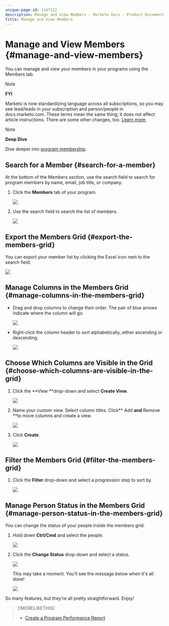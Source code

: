 ```yaml
---
unique-page-id: 1147122
description: Manage and View Members - Marketo Docs - Product Documentation
title: Manage and View Members
---
```


# Manage and View Members {#manage-and-view-members}

You can manage and view your members in your programs using the Members tab.

>[!NOTE]
>
>**FYI**
>
>Marketo is now standardizing language across all subscriptions, so you may see lead/leads in your subscription and person/people in docs.marketo.com. These terms mean the same thing; it does not affect article instructions. There are some other changes, too. [Learn more](http://docs.marketo.com/display/DOCS/Updates+to+Marketo+Terminology).

>[!NOTE]
>
>**Deep Dive**
>
> Dive deeper into  [program membership](../../../../product-docs/core-marketo-concepts/programs/creating-programs/understanding-program-membership.md).

## Search for a Member {#search-for-a-member}

At the bottom of the Members section, use the search field to search for program members by name, email, job title, or company.

1. Click the **Members** tab of your program.

   ![](assets/image2014-10-1-16-3a0-3a29.png)

1. Use the search field to search the list of members.

   ![](assets/image2014-10-1-16-3a7-3a20.png)

## Export the Members Grid {#export-the-members-grid}

You can export your member list by clicking the Excel icon next to the search field.

![](assets/image2014-10-1-16-3a9-3a55.png)

## Manage Columns in the Members Grid {#manage-columns-in-the-members-grid}

* Drag and drop columns to change their order. The pair of blue arrows indicate where the column will go.

  ![](assets/image2014-10-1-16-3a25-3a30.png)

* Right-click the column header to sort alphabetically, either ascending or descending.

  ![](assets/image2014-10-1-17-3a3-3a28.png)

## Choose Which Columns are Visible in the Grid {#choose-which-columns-are-visible-in-the-grid}

1. Click the **View **drop-down and select **Create View**.

   ![](assets/image2014-10-1-16-3a32-3a43.png)

1. Name your custom view. Select column titles. Click** Add **and** Remove **to move columns and create a view.

   ![](assets/image2014-10-1-16-3a36-3a52.png)

1. Click **Create**.

   ![](assets/image2014-10-1-16-3a38-3a7.png)

## Filter the Members Grid  {#filter-the-members-grid}

1. Click the **Filter** drop-down and select a progression step to sort by.

   ![](assets/image2014-10-1-16-3a42-3a4.png)

## Manage Person Status in the Members Grid {#manage-person-status-in-the-members-grid}

You can change the status of your people inside the members grid.

1. Hold down **Ctrl/Cmd** and select the people.

   ![](assets/image2014-10-1-16-3a44-3a27.png)

1. Click the **Change Status** drop-down and select a status.

   ![](assets/image2014-10-1-16-3a47-3a45.png)

   This may take a moment. You'll see the message below when it's all done! 

   ![](assets/changestatusconfirm.png)

So many features, but they're all pretty straightforward. Enjoy!

>[!MORELIKETHIS]
>
>* [Create a Program Performance Report](../../../../product-docs/core-marketo-concepts/programs/program-performance-report/create-a-program-performance-report.md)
>

